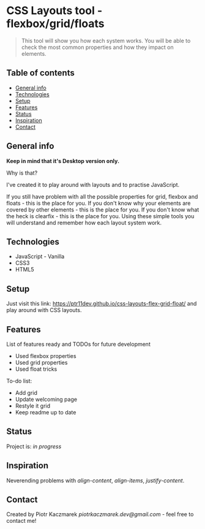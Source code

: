 # CSS Layouts tool - flexbox/grid/floats

> This tool will show you how each system works. You will be able to check the most common properties and how they impact on elements.

## Table of contents

- [General info](#general-info)
- [Technologies](#technologies)
- [Setup](#setup)
- [Features](#features)
- [Status](#status)
- [Inspiration](#inspiration)
- [Contact](#contact)

## General info

**Keep in mind that it's Desktop version only.**

Why is that?

I've created it to play around with layouts and to practise JavaScript.

If you still have problem with all the possible properties for grid, flexbox and floats - this is the place for you.
If you don't know why your elements are covered by other elements - this is the place for you.
If you don't know what the heck is clearfix - this is the place for you.
Using these simple tools you will understand and remember how each layout system work.

## Technologies

- JavaScript - Vanilla
- CSS3
- HTML5

## Setup

Just visit this link: https://ptr11dev.github.io/css-layouts-flex-grid-float/ and play around with CSS layouts.

## Features

List of features ready and TODOs for future development

- Used flexbox properties
- Used grid properties
- Used float tricks

To-do list:

- Add grid
- Update welcoming page
- Restyle it grid
- Keep readme up to date

## Status

Project is: _in progress_

## Inspiration

Neverending problems with _align-content_, _align-items_, _justify-content_.

## Contact

Created by Piotr Kaczmarek _piotrkaczmarek.dev@gmail.com_ - feel free to contact me!
